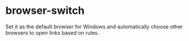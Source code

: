 # browser-switch
Set it as the default browser for Windows and automatically choose other browsers to open links based on rules.

